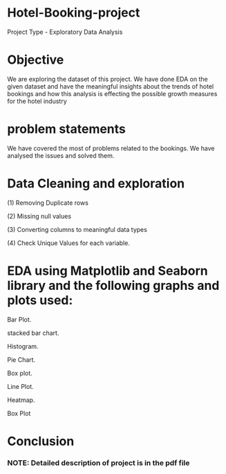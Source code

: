 # Hotel-Booking-project

Project Type - Exploratory Data Analysis

# Objective
We are exploring the dataset of this project.
We have done EDA on the given dataset and have the meaningful insights about the trends of hotel bookings and how this analysis is effecting the possible growth measures for the hotel industry

# problem statements
We have covered the most of problems related to the bookings. We have analysed the issues and solved them.

# Data Cleaning and exploration
(1) Removing Duplicate rows

(2) Missing null values

(3) Converting columns to meaningful data types

(4) Check Unique Values for each variable.

#  EDA using Matplotlib and Seaborn library and the following graphs and plots used:
Bar Plot.

stacked bar chart.

Histogram.

Pie Chart.

Box plot.

Line Plot.

Heatmap.

Box Plot

# Conclusion
### NOTE: Detailed description of project is in the pdf file


